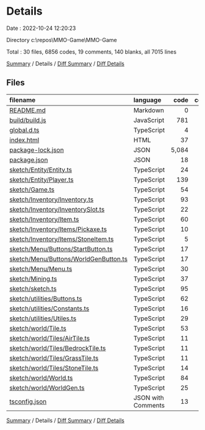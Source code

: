 # Details

Date : 2022-10-24 12:20:23

Directory c:\\repos\\MMO-Game\\MMO-Game

Total : 30 files,  6856 codes, 19 comments, 140 blanks, all 7015 lines

[Summary](results.md) / Details / [Diff Summary](diff.md) / [Diff Details](diff-details.md)

## Files
| filename | language | code | comment | blank | total |
| :--- | :--- | ---: | ---: | ---: | ---: |
| [README.md](/README.md) | Markdown | 0 | 0 | 1 | 1 |
| [build/build.js](/build/build.js) | JavaScript | 781 | 1 | 0 | 782 |
| [global.d.ts](/global.d.ts) | TypeScript | 4 | 1 | 2 | 7 |
| [index.html](/index.html) | HTML | 37 | 0 | 6 | 43 |
| [package-lock.json](/package-lock.json) | JSON | 5,084 | 0 | 1 | 5,085 |
| [package.json](/package.json) | JSON | 18 | 0 | 1 | 19 |
| [sketch/Entity/Entity.ts](/sketch/Entity/Entity.ts) | TypeScript | 24 | 0 | 3 | 27 |
| [sketch/Entity/Player.ts](/sketch/Entity/Player.ts) | TypeScript | 139 | 6 | 17 | 162 |
| [sketch/Game.ts](/sketch/Game.ts) | TypeScript | 54 | 0 | 9 | 63 |
| [sketch/Inventory/Inventory.ts](/sketch/Inventory/Inventory.ts) | TypeScript | 93 | 1 | 13 | 107 |
| [sketch/Inventory/InventorySlot.ts](/sketch/Inventory/InventorySlot.ts) | TypeScript | 22 | 0 | 2 | 24 |
| [sketch/Inventory/Item.ts](/sketch/Inventory/Item.ts) | TypeScript | 60 | 0 | 7 | 67 |
| [sketch/Inventory/Items/Pickaxe.ts](/sketch/Inventory/Items/Pickaxe.ts) | TypeScript | 10 | 0 | 1 | 11 |
| [sketch/Inventory/Items/StoneItem.ts](/sketch/Inventory/Items/StoneItem.ts) | TypeScript | 5 | 0 | 1 | 6 |
| [sketch/Menu/Buttons/StartButton.ts](/sketch/Menu/Buttons/StartButton.ts) | TypeScript | 17 | 1 | 3 | 21 |
| [sketch/Menu/Buttons/WorldGenButton.ts](/sketch/Menu/Buttons/WorldGenButton.ts) | TypeScript | 17 | 1 | 3 | 21 |
| [sketch/Menu/Menu.ts](/sketch/Menu/Menu.ts) | TypeScript | 30 | 0 | 3 | 33 |
| [sketch/Mining.ts](/sketch/Mining.ts) | TypeScript | 37 | 2 | 3 | 42 |
| [sketch/sketch.ts](/sketch/sketch.ts) | TypeScript | 95 | 0 | 10 | 105 |
| [sketch/utilities/Buttons.ts](/sketch/utilities/Buttons.ts) | TypeScript | 62 | 0 | 7 | 69 |
| [sketch/utilities/Constants.ts](/sketch/utilities/Constants.ts) | TypeScript | 16 | 1 | 4 | 21 |
| [sketch/utilities/Utiles.ts](/sketch/utilities/Utiles.ts) | TypeScript | 29 | 1 | 4 | 34 |
| [sketch/world/Tile.ts](/sketch/world/Tile.ts) | TypeScript | 53 | 1 | 14 | 68 |
| [sketch/world/Tiles/AirTile.ts](/sketch/world/Tiles/AirTile.ts) | TypeScript | 11 | 0 | 3 | 14 |
| [sketch/world/Tiles/BedrockTile.ts](/sketch/world/Tiles/BedrockTile.ts) | TypeScript | 11 | 0 | 2 | 13 |
| [sketch/world/Tiles/GrassTile.ts](/sketch/world/Tiles/GrassTile.ts) | TypeScript | 11 | 0 | 3 | 14 |
| [sketch/world/Tiles/StoneTile.ts](/sketch/world/Tiles/StoneTile.ts) | TypeScript | 14 | 0 | 4 | 18 |
| [sketch/world/World.ts](/sketch/world/World.ts) | TypeScript | 84 | 0 | 7 | 91 |
| [sketch/world/WorldGen.ts](/sketch/world/WorldGen.ts) | TypeScript | 25 | 3 | 5 | 33 |
| [tsconfig.json](/tsconfig.json) | JSON with Comments | 13 | 0 | 1 | 14 |

[Summary](results.md) / Details / [Diff Summary](diff.md) / [Diff Details](diff-details.md)